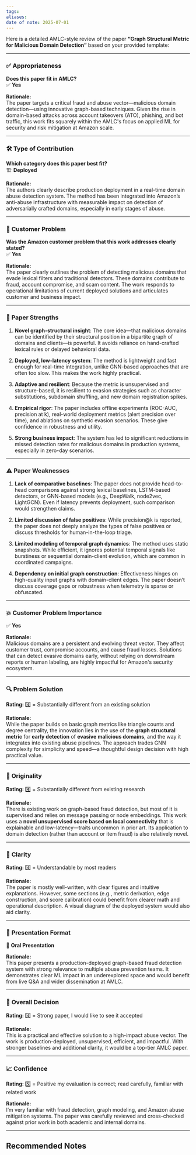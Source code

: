 ```yaml
---
tags: 
aliases: 
date of note: 2025-07-01
---
```

Here is a detailed AMLC-style review of the paper **“Graph Structural Metric for Malicious Domain Detection”** based on your provided template:

---

### ✅ **Appropriateness**

**Does this paper fit in AMLC?**  
✅ **Yes**

**Rationale:**  
The paper targets a critical fraud and abuse vector—malicious domain detection—using innovative graph-based techniques. Given the rise in domain-based attacks across account takeovers (ATO), phishing, and bot traffic, this work fits squarely within the AMLC's focus on applied ML for security and risk mitigation at Amazon scale.

---

### 🛠️ **Type of Contribution**

**Which category does this paper best fit?**  
🏗️ **Deployed**

**Rationale:**  
The authors clearly describe production deployment in a real-time domain abuse detection system. The method has been integrated into Amazon’s anti-abuse infrastructure with measurable impact on detection of adversarially crafted domains, especially in early stages of abuse.

---

### 🧩 **Customer Problem**

**Was the Amazon customer problem that this work addresses clearly stated?**  
✅ **Yes**

**Rationale:**  
The paper clearly outlines the problem of detecting malicious domains that evade lexical filters and traditional detectors. These domains contribute to fraud, account compromise, and scam content. The work responds to operational limitations of current deployed solutions and articulates customer and business impact.

---

### 🌟 **Paper Strengths**

1. **Novel graph-structural insight**: The core idea—that malicious domains can be identified by their structural position in a bipartite graph of domains and clients—is powerful. It avoids reliance on hand-crafted lexical rules or delayed behavioral data.
    
2. **Deployed, low-latency system**: The method is lightweight and fast enough for real-time integration, unlike GNN-based approaches that are often too slow. This makes the work highly practical.
    
3. **Adaptive and resilient**: Because the metric is unsupervised and structure-based, it is resilient to evasion strategies such as character substitutions, subdomain shuffling, and new domain registration spikes.
    
4. **Empirical rigor**: The paper includes offline experiments (ROC-AUC, precision at k), real-world deployment metrics (alert precision over time), and ablations on synthetic evasion scenarios. These give confidence in robustness and utility.
    
5. **Strong business impact**: The system has led to significant reductions in missed detection rates for malicious domains in production systems, especially in zero-day scenarios.
    

---

### ⚠️ **Paper Weaknesses**

1. **Lack of comparative baselines**: The paper does not provide head-to-head comparisons against strong lexical baselines, LSTM-based detectors, or GNN-based models (e.g., DeepWalk, node2vec, LightGCN). Even if latency prevents deployment, such comparison would strengthen claims.
    
2. **Limited discussion of false positives**: While precision@k is reported, the paper does not deeply analyze the types of false positives or discuss thresholds for human-in-the-loop triage.
    
3. **Limited modeling of temporal graph dynamics**: The method uses static snapshots. While efficient, it ignores potential temporal signals like burstiness or sequential domain-client evolution, which are common in coordinated campaigns.
    
4. **Dependency on initial graph construction**: Effectiveness hinges on high-quality input graphs with domain-client edges. The paper doesn’t discuss coverage gaps or robustness when telemetry is sparse or obfuscated.
    

---

### 💥 **Customer Problem Importance**

✅ **Yes**

**Rationale:**  
Malicious domains are a persistent and evolving threat vector. They affect customer trust, compromise accounts, and cause fraud losses. Solutions that can detect evasive domains early, without relying on downstream reports or human labeling, are highly impactful for Amazon's security ecosystem.

---

### 🔍 **Problem Solution**

**Rating:** 4️⃣ = Substantially different from an existing solution

**Rationale:**  
While the paper builds on basic graph metrics like triangle counts and degree centrality, the innovation lies in the use of the **graph structural metric** for **early detection** of **evasive malicious domains**, and the way it integrates into existing abuse pipelines. The approach trades GNN complexity for simplicity and speed—a thoughtful design decision with high practical value.

---

### 🚀 **Originality**

**Rating:** 4️⃣ = Substantially different from existing research

**Rationale:**  
There is existing work on graph-based fraud detection, but most of it is supervised and relies on message passing or node embeddings. This work uses a **novel unsupervised score based on local connectivity** that is explainable and low-latency—traits uncommon in prior art. Its application to domain detection (rather than account or item fraud) is also relatively novel.

---

### 📖 **Clarity**

**Rating:** 4️⃣ = Understandable by most readers

**Rationale:**  
The paper is mostly well-written, with clear figures and intuitive explanations. However, some sections (e.g., metric derivation, edge construction, and score calibration) could benefit from clearer math and operational description. A visual diagram of the deployed system would also aid clarity.

---

### 🧪 **Presentation Format**

🎤 **Oral Presentation**

**Rationale:**  
This paper presents a production-deployed graph-based fraud detection system with strong relevance to multiple abuse prevention teams. It demonstrates clear ML impact in an underexplored space and would benefit from live Q&A and wider dissemination at AMLC.

---

### 🧾 **Overall Decision**

**Rating:** 4️⃣ = Strong paper, I would like to see it accepted

**Rationale:**  
This is a practical and effective solution to a high-impact abuse vector. The work is production-deployed, unsupervised, efficient, and impactful. With stronger baselines and additional clarity, it would be a top-tier AMLC paper.

---

### 📈 **Confidence**

**Rating:** 5️⃣ = Positive my evaluation is correct; read carefully, familiar with related work

**Rationale:**  
I’m very familiar with fraud detection, graph modeling, and Amazon abuse mitigation systems. The paper was carefully reviewed and cross-checked against prior work in both academic and internal domains.


-----------
##  Recommended Notes